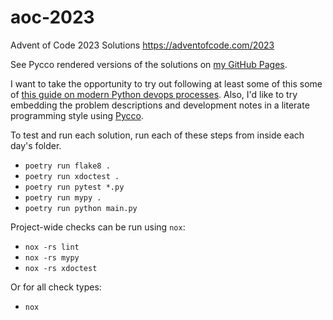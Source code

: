 # aoc-2023
Advent of Code 2023 Solutions
https://adventofcode.com/2023

See Pycco rendered versions of the solutions on [my GitHub Pages](https://poomaster.github.io/aoc-2023/).

I want to take the opportunity to try out following at least some of this some of [this guide on modern Python devops
processes](https://cjolowicz.github.io/posts/hypermodern-python-01-setup/). Also, I'd like to try embedding the problem
descriptions and development notes in a literate programming style using [Pycco](https://pycco-docs.github.io/pycco/).

To test and run each solution, run each of these steps from inside each day's folder.

- `poetry run flake8 .`
- `poetry run xdoctest .`
- `poetry run pytest *.py`
- `poetry run mypy .`
- `poetry run python main.py`

Project-wide checks can be run using `nox`:

- `nox -rs lint`
- `nox -rs mypy`
- `nox -rs xdoctest`

Or for all check types:

- `nox`
